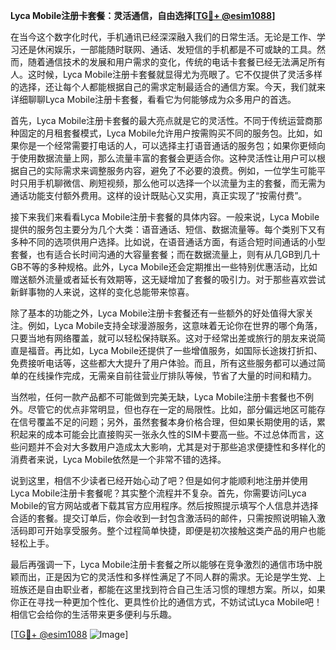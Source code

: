 **Lyca Mobile注册卡套餐：灵活通信，自由选择[[TG💪+ @esim1088](https://t.me/s/esim1088)]**

在当今这个数字化时代，手机通讯已经深深融入我们的日常生活。无论是工作、学习还是休闲娱乐，一部能随时联网、通话、发短信的手机都是不可或缺的工具。然而，随着通信技术的发展和用户需求的变化，传统的电话卡套餐已经无法满足所有人。这时候，Lyca Mobile注册卡套餐就显得尤为亮眼了。它不仅提供了灵活多样的选择，还让每个人都能根据自己的需求定制最适合的通信方案。今天，我们就来详细聊聊Lyca Mobile注册卡套餐，看看它为何能够成为众多用户的首选。

首先，Lyca Mobile注册卡套餐的最大亮点就是它的灵活性。不同于传统运营商那种固定的月租套餐模式，Lyca Mobile允许用户按需购买不同的服务包。比如，如果你是一个经常需要打电话的人，可以选择主打语音通话的服务包；如果你更倾向于使用数据流量上网，那么流量丰富的套餐会更适合你。这种灵活性让用户可以根据自己的实际需求来调整服务内容，避免了不必要的浪费。例如，一位学生可能平时只用手机聊微信、刷短视频，那么他可以选择一个以流量为主的套餐，而无需为通话功能支付额外费用。这样的设计既贴心又实用，真正实现了“按需付费”。

接下来我们来看看Lyca Mobile注册卡套餐的具体内容。一般来说，Lyca Mobile提供的服务包主要分为几个大类：语音通话、短信、数据流量等。每个类别下又有多种不同的选项供用户选择。比如说，在语音通话方面，有适合短时间通话的小型套餐，也有适合长时间沟通的大容量套餐；而在数据流量上，则有从几GB到几十GB不等的多种规格。此外，Lyca Mobile还会定期推出一些特别优惠活动，比如赠送额外流量或者延长有效期等，这无疑增加了套餐的吸引力。对于那些喜欢尝试新鲜事物的人来说，这样的变化总能带来惊喜。

除了基本的功能之外，Lyca Mobile注册卡套餐还有一些额外的好处值得大家关注。例如，Lyca Mobile支持全球漫游服务，这意味着无论你在世界的哪个角落，只要当地有网络覆盖，就可以轻松保持联系。这对于经常出差或旅行的朋友来说简直是福音。再比如，Lyca Mobile还提供了一些增值服务，如国际长途拨打折扣、免费接听电话等，这些都大大提升了用户体验。而且，所有这些服务都可以通过简单的在线操作完成，无需亲自前往营业厅排队等候，节省了大量的时间和精力。

当然啦，任何一款产品都不可能做到完美无缺，Lyca Mobile注册卡套餐也不例外。尽管它的优点非常明显，但也存在一定的局限性。比如，部分偏远地区可能存在信号覆盖不足的问题；另外，虽然套餐本身价格合理，但如果长期使用的话，累积起来的成本可能会比直接购买一张永久性的SIM卡要高一些。不过总体而言，这些问题并不会对大多数用户造成太大影响，尤其是对于那些追求便捷性和多样化的消费者来说，Lyca Mobile依然是一个非常不错的选择。

说到这里，相信不少读者已经开始心动了吧？但是如何才能顺利地注册并使用Lyca Mobile注册卡套餐呢？其实整个流程并不复杂。首先，你需要访问Lyca Mobile的官方网站或者下载其官方应用程序。然后按照提示填写个人信息并选择合适的套餐。提交订单后，你会收到一封包含激活码的邮件，只需按照说明输入激活码即可开始享受服务。整个过程简单快捷，即便是初次接触这类产品的用户也能轻松上手。

最后再强调一下，Lyca Mobile注册卡套餐之所以能够在竞争激烈的通信市场中脱颖而出，正是因为它的灵活性和多样性满足了不同人群的需求。无论是学生党、上班族还是自由职业者，都能在这里找到符合自己生活习惯的理想方案。所以，如果你正在寻找一种更加个性化、更具性价比的通信方式，不妨试试Lyca Mobile吧！相信它会给你的生活带来更多便利与乐趣。

[[TG💪+ @esim1088](https://t.me/s/esim1088) ![Image](https://i.postimg.cc/4NQfJmqS/Snipaste-2025-05-13-00-14-12.png)]